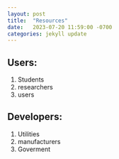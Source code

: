 ```yaml
---
layout: post
title:  "Resources"
date:   2023-07-20 11:59:00 -0700
categories: jekyll update
---
```


## Users:
1. Students
2. researchers
3. users

## Developers:
1. Utilities
2. manufacturers
3. Goverment

